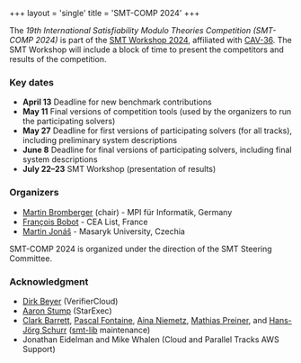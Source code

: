 +++
layout = 'single'
title = 'SMT-COMP 2024'
+++

The _19th International Satisfiability Modulo Theories Competition (SMT-COMP 2024)_ is part of the
[SMT Workshop 2024](https://smt-workshop.cs.uiowa.edu/2024),
affiliated with [CAV-36](https://i-cav.org/2024).
The SMT Workshop will include a block of time to
present the competitors and results of the competition.

<!-- ### News -->

<!-- {{< news >}} -->

### Key dates

- **April 13** Deadline for new benchmark contributions
- **May 11** Final versions of competition tools (used by the organizers to run the participating solvers)
- **May 27** Deadline for first versions of participating solvers (for all tracks), including preliminary system descriptions
- **June 8** Deadline for final versions of participating solvers, including final system descriptions
- **July 22–23** SMT Workshop (presentation of results)

### Organizers

- [Martin Bromberger](https://www.mpi-inf.mpg.de/departments/automation-of-logic/people/martin-bromberger) (chair) - MPI für Informatik, Germany
- [François Bobot](https://github.com/bobot) - CEA List, France
- [Martin Jonáš](https://fi.muni.cz/~xjonas) - Masaryk University, Czechia

SMT-COMP 2024 is organized under the direction of the SMT Steering
Committee.

### Acknowledgment

- [Dirk Beyer](https://www.sosy-lab.org/people/beyer/) (VerifierCloud)
- [Aaron Stump](http://homepage.divms.uiowa.edu/~astump/) (StarExec)
- [Clark Barrett](http://theory.stanford.edu/~barrett/),
  [Pascal Fontaine](https://members.loria.fr/PFontaine/),
  [Aina Niemetz](https://cs.stanford.edu/~niemetz/),
  [Mathias Preiner](https://cs.stanford.edu/~preiner/), and
  [Hans-Jörg Schurr](https://team.inria.fr/veridis/schurr/)
  ([smt-lib](http://smtlib.cs.uiowa.edu/index.shtml) maintenance)
- Jonathan Eidelman and Mike Whalen (Cloud and Parallel Tracks AWS Support)
